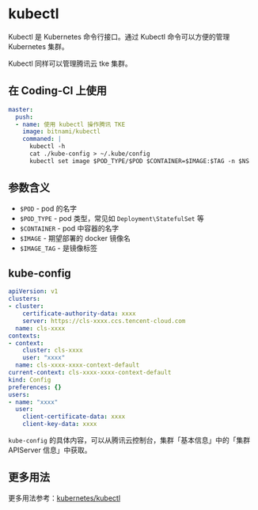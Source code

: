 # kubectl

Kubectl 是 Kubernetes 命令行接口。通过 Kubectl 命令可以方便的管理 Kubernetes 集群。

Kubectl 同样可以管理腾讯云 tke 集群。

## 在 Coding-CI 上使用

```yml
master:
  push:
  - name: 使用 kubectl 操作腾讯 TKE
    image: bitnami/kubectl
    commaned: |
      kubectl -h
      cat ./kube-config > ~/.kube/config
      kubectl set image $POD_TYPE/$POD $CONTAINER=$IMAGE:$TAG -n $NS
```

## 参数含义

- `$POD` - pod 的名字
- `$POD_TYPE` - pod 类型，常见如 `Deployment\StatefulSet` 等
- `$CONTAINER` - pod 中容器的名字
- `$IMAGE` - 期望部署的 docker 镜像名
- `$IMAGE_TAG` - 是镜像标签

## kube-config

```yml
apiVersion: v1
clusters:
- cluster:
    certificate-authority-data: xxxx
    server: https://cls-xxxx.ccs.tencent-cloud.com
  name: cls-xxxx
contexts:
- context:
    cluster: cls-xxxx
    user: "xxxx"
  name: cls-xxxx-xxxx-context-default
current-context: cls-xxxx-xxxx-context-default
kind: Config
preferences: {}
users:
- name: "xxxx"
  user:
    client-certificate-data: xxxx
    client-key-data: xxxx
```

`kube-config` 的具体内容，可以从腾讯云控制台，集群「基本信息」中的「集群 APIServer 信息」中获取。

## 更多用法

更多用法参考：[kubernetes/kubectl](https://github.com/kubernetes/kubectl)
